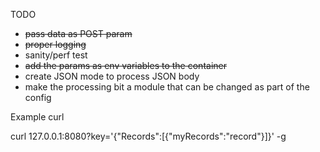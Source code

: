 TODO
- ~~pass data as POST param~~
- ~~proper logging~~ 
- sanity/perf test
- ~~add the params as env variables to the container~~ 
- create JSON mode to process JSON body
- make the processing bit a module that can be changed as part of the config


Example curl

curl 127.0.0.1:8080?key='{"Records\":[{"myRecords":"record"}]}' -g
